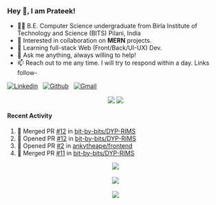 ### Hey 👋, I am Prateek!
- 👨‍🎓 B.E. Computer Science undergraduate from Birla Institute of Technology and Science (BITS) Pilani, India
- 💖 Interested in collaboration on **MERN** projects.
- 🌱 Learning full-stack Web (Front/Back/UI-UX) Dev.
- 💬 Ask me anything, always willing to help!
- 📫 Reach out to me any time. I will try to respond within a day. Links follow-

<!-- Connection Links -->
[![Linkedin](https://img.shields.io/badge/-LinkedIn-blue?style=flat&logo=Linkedin&logoColor=white)](https://www.linkedin.com/in/bit-by-bits/)&nbsp;&nbsp;
[![Github](https://img.shields.io/badge/-Github-000?style=flat&logo=Github&logoColor=white)](https://github.com/bit-by-bits)&nbsp;&nbsp;
[![Gmail](https://img.shields.io/badge/-Gmail-c14438?style=flat&logo=Gmail&logoColor=white)](mailto:kashyapprateek13@gmail.com)

<!-- User Stats -->
<p align="center">
  <img align="center" src="https://img.shields.io/github/followers/bit-by-bits?style=social" />  
  <img align="center" src="https://visitor-badge.laobi.icu/badge?page_id=bit-by-bits.visitor-badge" />
</p>

#### Recent Activity

<!--START_SECTION:activity-->
1. 🎉 Merged PR [#12](https://github.com/bit-by-bits/DYP-RIMS/pull/12) in [bit-by-bits/DYP-RIMS](https://github.com/bit-by-bits/DYP-RIMS)
2. 💪 Opened PR [#12](https://github.com/bit-by-bits/DYP-RIMS/pull/12) in [bit-by-bits/DYP-RIMS](https://github.com/bit-by-bits/DYP-RIMS)
3. 💪 Opened PR [#2](https://github.com/ankytheape/frontend/pull/2) in [ankytheape/frontend](https://github.com/ankytheape/frontend)
4. 🎉 Merged PR [#11](https://github.com/bit-by-bits/DYP-RIMS/pull/11) in [bit-by-bits/DYP-RIMS](https://github.com/bit-by-bits/DYP-RIMS)
<!--END_SECTION:activity-->

<!-- Coding Stats -->
<p align="center">
  <img align="center" src="https://github-readme-stats-sigma-five.vercel.app/api?username=bit-by-bits&show_icons=true&theme=dark" /> <br><br>
  <img align="center" src="https://github-readme-streak-stats.herokuapp.com/?user=bit-by-bits&theme=dark" /> <br><br>
  <img align="center" src="https://github-readme-stats.vercel.app/api/wakatime?username=bit_by_bits&layout=compact&theme=dark" />  
</p>
